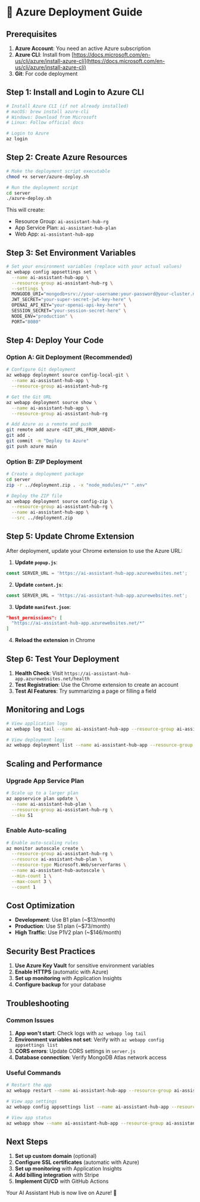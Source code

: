 # 🚀 Azure Deployment Guide

## Prerequisites

1. **Azure Account**: You need an active Azure subscription
2. **Azure CLI**: Install from [https://docs.microsoft.com/en-us/cli/azure/install-azure-cli](https://docs.microsoft.com/en-us/cli/azure/install-azure-cli)
3. **Git**: For code deployment

## Step 1: Install and Login to Azure CLI

```bash
# Install Azure CLI (if not already installed)
# macOS: brew install azure-cli
# Windows: Download from Microsoft
# Linux: Follow official docs

# Login to Azure
az login
```

## Step 2: Create Azure Resources

```bash
# Make the deployment script executable
chmod +x server/azure-deploy.sh

# Run the deployment script
cd server
./azure-deploy.sh
```

This will create:
- Resource Group: `ai-assistant-hub-rg`
- App Service Plan: `ai-assistant-hub-plan`
- Web App: `ai-assistant-hub-app`

## Step 3: Set Environment Variables

```bash
# Set your environment variables (replace with your actual values)
az webapp config appsettings set \
  --name ai-assistant-hub-app \
  --resource-group ai-assistant-hub-rg \
  --settings \
  MONGODB_URI="mongodb+srv://your-username:your-password@your-cluster.mongodb.net/your-database?retryWrites=true&w=majority" \
  JWT_SECRET="your-super-secret-jwt-key-here" \
  OPENAI_API_KEY="your-openai-api-key-here" \
  SESSION_SECRET="your-session-secret-here" \
  NODE_ENV="production" \
  PORT="8080"
```

## Step 4: Deploy Your Code

### Option A: Git Deployment (Recommended)

```bash
# Configure Git deployment
az webapp deployment source config-local-git \
  --name ai-assistant-hub-app \
  --resource-group ai-assistant-hub-rg

# Get the Git URL
az webapp deployment source show \
  --name ai-assistant-hub-app \
  --resource-group ai-assistant-hub-rg

# Add Azure as a remote and push
git remote add azure <GIT_URL_FROM_ABOVE>
git add .
git commit -m "Deploy to Azure"
git push azure main
```

### Option B: ZIP Deployment

```bash
# Create a deployment package
cd server
zip -r ../deployment.zip . -x "node_modules/*" ".env"

# Deploy the ZIP file
az webapp deployment source config-zip \
  --resource-group ai-assistant-hub-rg \
  --name ai-assistant-hub-app \
  --src ../deployment.zip
```

## Step 5: Update Chrome Extension

After deployment, update your Chrome extension to use the Azure URL:

1. **Update `popup.js`**:
```javascript
const SERVER_URL = 'https://ai-assistant-hub-app.azurewebsites.net';
```

2. **Update `content.js`**:
```javascript
const SERVER_URL = 'https://ai-assistant-hub-app.azurewebsites.net';
```

3. **Update `manifest.json`**:
```json
"host_permissions": [
  "https://ai-assistant-hub-app.azurewebsites.net/*"
]
```

4. **Reload the extension** in Chrome

## Step 6: Test Your Deployment

1. **Health Check**: Visit `https://ai-assistant-hub-app.azurewebsites.net/health`
2. **Test Registration**: Use the Chrome extension to create an account
3. **Test AI Features**: Try summarizing a page or filling a field

## Monitoring and Logs

```bash
# View application logs
az webapp log tail --name ai-assistant-hub-app --resource-group ai-assistant-hub-rg

# View deployment logs
az webapp deployment list --name ai-assistant-hub-app --resource-group ai-assistant-hub-rg
```

## Scaling and Performance

### Upgrade App Service Plan
```bash
# Scale up to a larger plan
az appservice plan update \
  --name ai-assistant-hub-plan \
  --resource-group ai-assistant-hub-rg \
  --sku S1
```

### Enable Auto-scaling
```bash
# Enable auto-scaling rules
az monitor autoscale create \
  --resource-group ai-assistant-hub-rg \
  --resource ai-assistant-hub-plan \
  --resource-type Microsoft.Web/serverfarms \
  --name ai-assistant-hub-autoscale \
  --min-count 1 \
  --max-count 3 \
  --count 1
```

## Cost Optimization

- **Development**: Use B1 plan (~$13/month)
- **Production**: Use S1 plan (~$73/month)
- **High Traffic**: Use P1V2 plan (~$146/month)

## Security Best Practices

1. **Use Azure Key Vault** for sensitive environment variables
2. **Enable HTTPS** (automatic with Azure)
3. **Set up monitoring** with Application Insights
4. **Configure backup** for your database

## Troubleshooting

### Common Issues

1. **App won't start**: Check logs with `az webapp log tail`
2. **Environment variables not set**: Verify with `az webapp config appsettings list`
3. **CORS errors**: Update CORS settings in `server.js`
4. **Database connection**: Verify MongoDB Atlas network access

### Useful Commands

```bash
# Restart the app
az webapp restart --name ai-assistant-hub-app --resource-group ai-assistant-hub-rg

# View app settings
az webapp config appsettings list --name ai-assistant-hub-app --resource-group ai-assistant-hub-rg

# View app status
az webapp show --name ai-assistant-hub-app --resource-group ai-assistant-hub-rg
```

## Next Steps

1. **Set up custom domain** (optional)
2. **Configure SSL certificates** (automatic with Azure)
3. **Set up monitoring** with Application Insights
4. **Add billing integration** with Stripe
5. **Implement CI/CD** with GitHub Actions

Your AI Assistant Hub is now live on Azure! 🎉 